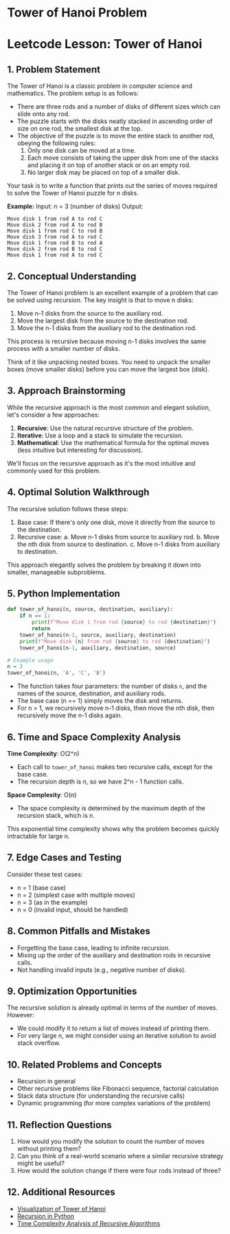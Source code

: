 # Tower of Hanoi Problem

# Leetcode Lesson: Tower of Hanoi

## 1. Problem Statement

The Tower of Hanoi is a classic problem in computer science and mathematics. The problem setup is as follows:

- There are three rods and a number of disks of different sizes which can slide onto any rod.
- The puzzle starts with the disks neatly stacked in ascending order of size on one rod, the smallest disk at the top.
- The objective of the puzzle is to move the entire stack to another rod, obeying the following rules:
  1. Only one disk can be moved at a time.
  2. Each move consists of taking the upper disk from one of the stacks and placing it on top of another stack or on an empty rod.
  3. No larger disk may be placed on top of a smaller disk.

Your task is to write a function that prints out the series of moves required to solve the Tower of Hanoi puzzle for n disks.

**Example:**
Input: n = 3 (number of disks)
Output: 
```
Move disk 1 from rod A to rod C
Move disk 2 from rod A to rod B
Move disk 1 from rod C to rod B
Move disk 3 from rod A to rod C
Move disk 1 from rod B to rod A
Move disk 2 from rod B to rod C
Move disk 1 from rod A to rod C
```

## 2. Conceptual Understanding

The Tower of Hanoi problem is an excellent example of a problem that can be solved using recursion. The key insight is that to move n disks:

1. Move n-1 disks from the source to the auxiliary rod.
2. Move the largest disk from the source to the destination rod.
3. Move the n-1 disks from the auxiliary rod to the destination rod.

This process is recursive because moving n-1 disks involves the same process with a smaller number of disks.

Think of it like unpacking nested boxes. You need to unpack the smaller boxes (move smaller disks) before you can move the largest box (disk).

## 3. Approach Brainstorming

While the recursive approach is the most common and elegant solution, let's consider a few approaches:

1. **Recursive**: Use the natural recursive structure of the problem.
2. **Iterative**: Use a loop and a stack to simulate the recursion.
3. **Mathematical**: Use the mathematical formula for the optimal moves (less intuitive but interesting for discussion).

We'll focus on the recursive approach as it's the most intuitive and commonly used for this problem.

## 4. Optimal Solution Walkthrough

The recursive solution follows these steps:

1. Base case: If there's only one disk, move it directly from the source to the destination.
2. Recursive case:
   a. Move n-1 disks from source to auxiliary rod.
   b. Move the nth disk from source to destination.
   c. Move n-1 disks from auxiliary to destination.

This approach elegantly solves the problem by breaking it down into smaller, manageable subproblems.

## 5. Python Implementation

```python
def tower_of_hanoi(n, source, destination, auxiliary):
    if n == 1:
        print(f"Move disk 1 from rod {source} to rod {destination}")
        return
    tower_of_hanoi(n-1, source, auxiliary, destination)
    print(f"Move disk {n} from rod {source} to rod {destination}")
    tower_of_hanoi(n-1, auxiliary, destination, source)

# Example usage
n = 3
tower_of_hanoi(n, 'A', 'C', 'B')
```

- The function takes four parameters: the number of disks `n`, and the names of the source, destination, and auxiliary rods.
- The base case (n == 1) simply moves the disk and returns.
- For n > 1, we recursively move n-1 disks, then move the nth disk, then recursively move the n-1 disks again.

## 6. Time and Space Complexity Analysis

**Time Complexity**: O(2^n)
- Each call to `tower_of_hanoi` makes two recursive calls, except for the base case.
- The recursion depth is n, so we have 2^n - 1 function calls.

**Space Complexity**: O(n)
- The space complexity is determined by the maximum depth of the recursion stack, which is n.

This exponential time complexity shows why the problem becomes quickly intractable for large n.

## 7. Edge Cases and Testing

Consider these test cases:
- n = 1 (base case)
- n = 2 (simplest case with multiple moves)
- n = 3 (as in the example)
- n = 0 (invalid input, should be handled)

## 8. Common Pitfalls and Mistakes

- Forgetting the base case, leading to infinite recursion.
- Mixing up the order of the auxiliary and destination rods in recursive calls.
- Not handling invalid inputs (e.g., negative number of disks).

## 9. Optimization Opportunities

The recursive solution is already optimal in terms of the number of moves. However:
- We could modify it to return a list of moves instead of printing them.
- For very large n, we might consider using an iterative solution to avoid stack overflow.

## 10. Related Problems and Concepts

- Recursion in general
- Other recursive problems like Fibonacci sequence, factorial calculation
- Stack data structure (for understanding the recursive calls)
- Dynamic programming (for more complex variations of the problem)

## 11. Reflection Questions

1. How would you modify the solution to count the number of moves without printing them?
2. Can you think of a real-world scenario where a similar recursive strategy might be useful?
3. How would the solution change if there were four rods instead of three?

## 12. Additional Resources

- [Visualization of Tower of Hanoi](https://www.mathsisfun.com/games/towerofhanoi.html)
- [Recursion in Python](https://realpython.com/python-thinking-recursively/)
- [Time Complexity Analysis of Recursive Algorithms](https://www.geeksforgeeks.org/time-complexity-recursive-algorithms/)
